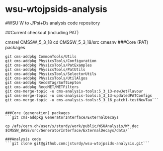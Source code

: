 wsu-wtojpsids-analysis
======================

#WSU W to J/Psi+Ds analysis code repository

##Current checkout (including PAT)

cmsrel CMSSW_5_3_18
cd CMSSW_5_3_18/src
cmesnv
###Core (PAT) packages
```git cms-addpkg PhysicsTools/PatAlgos
git cms-addpkg CommonTools/Utils
git cms-addpkg PhysicsTools/Configuration
git cms-addpkg PhysicsTools/PatExamples
git cms-addpkg PhysicsTools/PatUtils
git cms-addpkg PhysicsTools/SelectorUtils
git cms-addpkg PhysicsTools/UtilAlgos
git cms-addpkg RecoBTag/SoftLepton
git cms-addpkg RecoMET/METFilters
git cms-merge-topic -u cms-analysis-tools:5_3_13-newJetFlavour
git cms-merge-topic -u cms-analysis-tools:5_3_13-updatedPATConfigs
git cms-merge-topic -u cms-analysis-tools:5_3_16_patch1-testNewTau```


###Core (generation) packages
```git cms-addpkg GeneratorInterface/ExternalDecays

cp /afs/cern.ch/user/s/sturdy/work/public/WSUAnalysis/W*.dec $CMSSW_BASE/src/GeneratorInterface/ExternalDecays/data/```

###Analysis code
```git clone git@github.com:jsturdy/wsu-wtojpsids-analysis.git```


